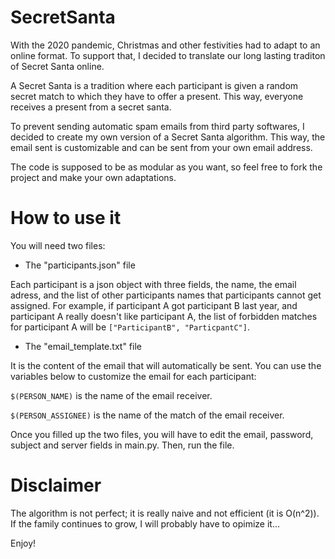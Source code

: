 # SecretSanta

With the 2020 pandemic, Christmas and other festivities had to adapt to an online format. To support that, I decided to translate our long lasting traditon of Secret Santa online.

A Secret Santa is a tradition where each participant is given a random secret match to which they have to offer a present. This way, everyone receives a present from a secret santa.

To prevent sending automatic spam emails from third party softwares, I decided to create my own version of a Secret Santa algorithm. This way, the email sent is customizable and can be sent from your own email address. 

The code is supposed to be as modular as you want, so feel free to fork the project and make your own adaptations.

# How to use it

You will need two files:

- The "participants.json" file

Each participant is a json object with three fields, the name, the email adress, and the list of other participants names that participants cannot get assigned. For example, if participant A got participant B last year, and participant A really doesn't like participant A, the list of forbidden matches for participant A will be ```["ParticipantB", "ParticpantC"]```.

- The "email_template.txt" file

It is the content of the email that will automatically be sent. You can use the variables below to customize the email for each participant:

```$(PERSON_NAME)``` is the name of the email receiver.

```$(PERSON_ASSIGNEE)``` is the name of the match of the email receiver.

Once you filled up the two files, you will have to edit the email, password, subject and server fields in main.py. Then, run the file.

# Disclaimer

The algorithm is not perfect; it is really naive and not efficient (it is O(n^2)). If the family continues to grow, I will probably have to opimize it...

Enjoy!
